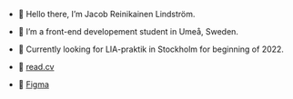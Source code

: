 - 👋 Hello there, I’m Jacob Reinikainen Lindström.
- 🌱 I’m a front-end developement student in Umeå, Sweden.
- 👀 Currently looking for LIA-praktik in Stockholm for beginning of 2022.

- 📄 [read.cv](https://www.read.cv/jacoblindstrom)
- 🎨 [Figma](https://www.figma.com/@jazzjacob)


<!---
jazzjacob/jazzjacob is a ✨ special ✨ repository because its `README.md` (this file) appears on your GitHub profile.
You can click the Preview link to take a look at your changes.
--->
